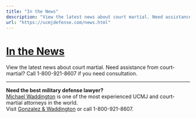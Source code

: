 ```yaml
---
title: "In the News"
description: "View the latest news about court martial. Need assistance from court-martial? Call 1-800-921-8607 if you need consultation. "
url: "https://ucmjdefense.com/news.html"
---
```


# [In the News](https://ucmjdefense.com/news.html)

View the latest news about court martial. Need assistance from court-martial? Call 1-800-921-8607 if you need consultation. 

---

**Need the best military defense lawyer?**  
[Michael Waddington](https://ucmjdefense.com/attorneys/michael-stewart-waddington-partner.html) is one of the most experienced UCMJ and court-martial attorneys in the world.  
Visit [Gonzalez & Waddington](https://ucmjdefense.com) or call 1-800-921-8607.
